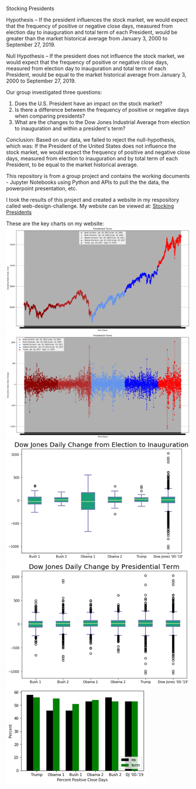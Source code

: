 Stocking Presidents

Hypothesis – If the president influences the stock market, we would expect that the frequency of positive or negative close days, measured from election day to inauguration and total term of each President, would be greater than the market historical average from January 3, 2000 to September 27, 2019.

Null Hypothesis – If the president does not influence the stock market, we would expect that the frequency of positive or negative close days, measured from election day to inauguration and total term of each President, would be equal to the market historical average from January 3, 2000 to September 27, 2019.

Our group investigated three questions:
1. Does the U.S. President have an impact on the stock market?
2. Is there a difference between the frequency of positive or negative days when comparing presidents?
3. What are the changes to the Dow Jones Industrial Average from election to inauguration and within a president's term?

Conclusion: Based on our data, we failed to reject the null-hypothesis, which was: If the President of the United States does not influence the stock market, we would expect the frequency of positive and negative close days, measured from election to inauguration and by total term of each President, to be equal to the market historical average.

This repository is from a group project and contains the working documents - Jupyter Notebooks using Python and APIs to pull the the data, the powerpoint presentation, etc. 

I took the results of this project and created a website in my respository called  web-design-challenge. My website can be viewed at:
[Stocking Presidents](https://dianess.github.io/web-design-challenge/)

These are the key charts on my website:
<img src="/Resources/Presidential_term_Daily_Close.png" alt="Daily Close">
<img src="/Resources/Presidential_term_Daily_Change.png" alt="Daily Change">
<img src="/Resources/Election_to_Inauguration_boxplot.png" alt="Box Plot Election to Inauguration">
<img src="/Resources/Presidential_Term_boxplot.png" alt="Box Plot Presidential Term">
<img src="/Resources/Percent_Positive_Close_Days.png" alt="Percent Positive Close Days">